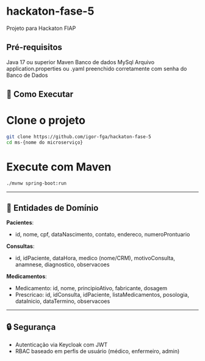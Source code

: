 # hackaton-fase-5
Projeto para Hackaton FIAP

## Pré-requisitos
Java 17 ou superior
Maven
Banco de dados MySql
Arquivo application.properties ou .yaml preenchido corretamente com senha do Banco de Dados


## 🧪 Como Executar

# Clone o projeto
```bash
git clone https://github.com/igor-fga/hackaton-fase-5
cd ms-{nome do microserviço}
```

# Execute com Maven
```bash
./mvnw spring-boot:run
```
---

## 🧩 Entidades de Domínio

**Pacientes**:
- id, nome, cpf, dataNascimento, contato, endereco, numeroProntuario

**Consultas**:
- id, idPaciente, dataHora, medico (nome/CRM), motivoConsulta, anamnese, diagnostico, observacoes

**Medicamentos**:
- Medicamento: id, nome, principioAtivo, fabricante, dosagem
- Prescricao: id, idConsulta, idPaciente, listaMedicamentos, posologia, dataInicio, dataTermino, observacoes

---


## 🔒 Segurança

- Autenticação via Keycloak com JWT
- RBAC baseado em perfis de usuário (médico, enfermeiro, admin)

